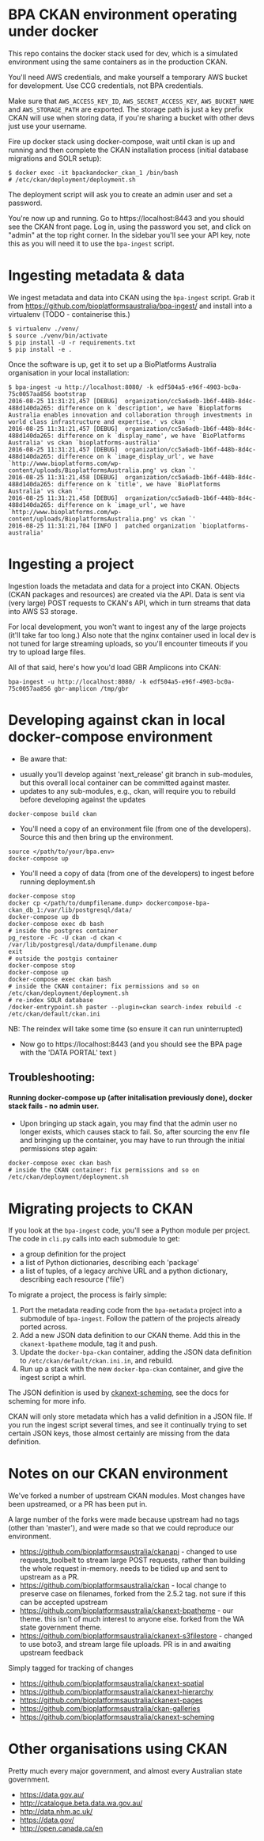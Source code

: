 # BPA CKAN environment operating under docker

This repo contains the docker stack used for dev, which is a simulated environment
using the same containers as in the production CKAN.

You'll need AWS credentials, and make yourself a temporary AWS bucket for development.
Use CCG credentials, not BPA credentials.

Make sure that `AWS_ACCESS_KEY_ID`, `AWS_SECRET_ACCESS_KEY`, `AWS_BUCKET_NAME` and
`AWS_STORAGE_PATH` are exported. The storage path is just a key prefix CKAN will
use when storing data, if you're sharing a bucket with other devs just use your
username.

Fire up docker stack using docker-compose, wait until ckan is up and running and then
complete the CKAN installation process (initial database migrations and SOLR setup):

```
$ docker exec -it bpackandocker_ckan_1 /bin/bash
# /etc/ckan/deployment/deployment.sh
```

The deployment script will ask you to create an admin user and set a password.

You're now up and running. Go to https://localhost:8443 and you should see the
CKAN front page. Log in, using the password you set, and click on "admin" at
the top right corner. In the sidebar you'll see your API key, note this as you
will need it to use the `bpa-ingest` script.

# Ingesting metadata & data 

We ingest metadata and data into CKAN using the `bpa-ingest` script. Grab it
from https://github.com/bioplatformsaustralia/bpa-ingest/ and install into a virtualenv (TODO - 
containerise this.)

```
$ virtualenv ./venv/
$ source ./venv/bin/activate
$ pip install -U -r requirements.txt
$ pip install -e .
```

Once the software is up, get it to set up a BioPlatforms Australia organisation
in your local installation:

```
$ bpa-ingest -u http://localhost:8080/ -k edf504a5-e96f-4903-bc0a-75c0057aa856 bootstrap 
2016-08-25 11:31:21,457 [DEBUG]  organization/cc5a6adb-1b6f-448b-8d4c-488d140da265: difference on k `description', we have `Bioplatforms Australia enables innovation and collaboration through investments in world class infrastructure and expertise.' vs ckan `'
2016-08-25 11:31:21,457 [DEBUG]  organization/cc5a6adb-1b6f-448b-8d4c-488d140da265: difference on k `display_name', we have `BioPlatforms Australia' vs ckan `bioplatforms-australia'
2016-08-25 11:31:21,457 [DEBUG]  organization/cc5a6adb-1b6f-448b-8d4c-488d140da265: difference on k `image_display_url', we have `http://www.bioplatforms.com/wp-content/uploads/BioplatformsAustralia.png' vs ckan `'
2016-08-25 11:31:21,458 [DEBUG]  organization/cc5a6adb-1b6f-448b-8d4c-488d140da265: difference on k `title', we have `BioPlatforms Australia' vs ckan `'
2016-08-25 11:31:21,458 [DEBUG]  organization/cc5a6adb-1b6f-448b-8d4c-488d140da265: difference on k `image_url', we have `http://www.bioplatforms.com/wp-content/uploads/BioplatformsAustralia.png' vs ckan `'
2016-08-25 11:31:21,704 [INFO ]  patched organization `bioplatforms-australia'
```

# Ingesting a project

Ingestion loads the metadata and data for a project into CKAN. Objects (CKAN packages and
resources) are created via the API. Data is sent via (very large) POST requests to CKAN's
API, which in turn streams that data into AWS S3 storage.

For local development, you won't want to ingest any of the large projects (it'll take far
too long.) Also note that the nginx container used in local dev is not tuned for large
streaming uploads, so you'll encounter timeouts if you try to upload large files.

All of that said, here's how you'd load GBR Amplicons into CKAN:

```
bpa-ingest -u http://localhost:8080/ -k edf504a5-e96f-4903-bc0a-75c0057aa856 gbr-amplicon /tmp/gbr
```

# Developing against ckan in local docker-compose environment

* Be aware that:
- usually you'll develop against 'next_release' git branch in sub-modules, but this overall local container can be committed against master.
- updates to any sub-modules, e.g., ckan, will require you to rebuild before developing against the updates
```
docker-compose build ckan
```

* You'll need a copy of an environment file (from one of the developers). Source this and then bring up the environment.
```
source </path/to/your/bpa.env>
docker-compose up
```

* You'll need a copy of data (from one of the developers) to ingest before running deployment.sh
```
docker-compose stop
docker cp </path/to/dumpfilename.dump> dockercompose-bpa-ckan_db_1:/var/lib/postgresql/data/
docker-compose up db
docker-compose exec db bash
# inside the postgres container
pg_restore -Fc -U ckan -d ckan < /var/lib/postgresql/data/dumpfilename.dump
exit
# outside the postgis container
docker-compose stop
docker-compose up
docker-compose exec ckan bash
# inside the CKAN container: fix permissions and so on
/etc/ckan/deployment/deployment.sh
# re-index SOLR database
/docker-entrypoint.sh paster --plugin=ckan search-index rebuild -c /etc/ckan/default/ckan.ini
```
NB: The reindex will take some time (so ensure it can run uninterrupted)

* Now go to https://localhost:8443 (and you should see the BPA page with the 'DATA PORTAL' text )

## Troubleshooting:
#### Running docker-compose up (after initalisation previously done), docker stack fails - no admin user.
- Upon bringing up stack again, you may find that the admin user no longer exists, which causes stack to fail.
So, after sourcing the env file and bringing up the container, you may have to run through the initial permissions step again:
```
docker-compose exec ckan bash
# inside the CKAN container: fix permissions and so on
/etc/ckan/deployment/deployment.sh 
```


# Migrating projects to CKAN

If you look at the `bpa-ingest` code, you'll see a Python module per project. The
code in `cli.py` calls into each submodule to get:

 - a group definition for the project
 - a list of Python dictionaries, describing each 'package'
 - a list of tuples, of a legacy archive URL and a python dictionary, describing
   each resource ('file')

To migrate a project, the process is fairly simple:

1. Port the metadata reading code from the `bpa-metadata` project into a submodule of
   `bpa-ingest`. Follow the pattern of the projects already ported across.
2. Add a new JSON data definition to our CKAN theme. Add this in the `ckanext-bpatheme`
   module, tag it and push.
3. Update the `docker-bpa-ckan` container, adding the JSON data definition to 
   `/etc/ckan/default/ckan.ini.in`, and rebuild.
4. Run up a stack with the new `docker-bpa-ckan` container, and give the ingest script
   a whirl.

The JSON definition is used by [ckanext-scheming](https://github.com/ckan/ckanext-scheming),
see the docs for scheming for more info.

CKAN will only store metadata which has a valid definition in a JSON file. If you run
the ingest script several times, and see it continually trying to set certain JSON
keys, those almost certainly are missing from the data definition.

# Notes on our CKAN environment

We've forked a number of upstream CKAN modules. Most changes have been upstreamed, or
a PR has been put in.

A large number of the forks were made because upstream had no tags (other than 'master'),
and were made so that we could reproduce our environment.

- https://github.com/bioplatformsaustralia/ckanapi - changed to use requests_toolbelt to stream large POST
  requests, rather than building the whole request in-memory. needs to be tidied up and
  sent to upstream as a PR.
- https://github.com/bioplatformsaustralia/ckan - local change to preserve case on filenames, forked from the
  2.5.2 tag. not sure if this can be accepted upstream
- https://github.com/bioplatformsaustralia/ckanext-bpatheme - our theme. this isn't of much interest to anyone
  else. forked from the WA state government theme.
- https://github.com/bioplatformsaustralia/ckanext-s3filestore - changed to use boto3, and stream large file
  uploads. PR is in and awaiting upstream feedback

Simply tagged for tracking of changes

- https://github.com/bioplatformsaustralia/ckanext-spatial
- https://github.com/bioplatformsaustralia/ckanext-hierarchy
- https://github.com/bioplatformsaustralia/ckanext-pages
- https://github.com/bioplatformsaustralia/ckan-galleries
- https://github.com/bioplatformsaustralia/ckanext-scheming

# Other organisations using CKAN

Pretty much every major government, and almost every Australian state government.

- https://data.gov.au/
- http://catalogue.beta.data.wa.gov.au/
- http://data.nhm.ac.uk/
- https://data.gov/
- http://open.canada.ca/en

